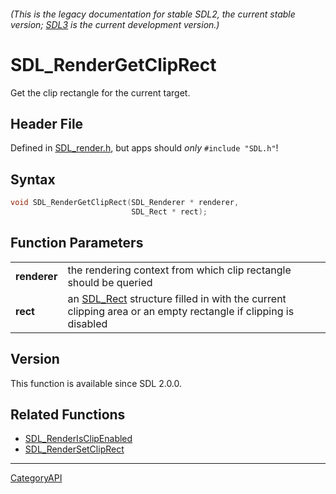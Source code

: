 ###### (This is the legacy documentation for stable SDL2, the current stable version; [SDL3](https://wiki.libsdl.org/SDL3/) is the current development version.)
# SDL_RenderGetClipRect

Get the clip rectangle for the current target.

## Header File

Defined in [SDL_render.h](https://github.com/libsdl-org/SDL/blob/SDL2/include/SDL_render.h), but apps should _only_ `#include "SDL.h"`!

## Syntax

```c
void SDL_RenderGetClipRect(SDL_Renderer * renderer,
                           SDL_Rect * rect);

```

## Function Parameters

|                  |                                                                                                                          |
| ---------------- | ------------------------------------------------------------------------------------------------------------------------ |
| **renderer**     | the rendering context from which clip rectangle should be queried                                                        |
| **rect**         | an [SDL_Rect](SDL_Rect) structure filled in with the current clipping area or an empty rectangle if clipping is disabled |

## Version

This function is available since SDL 2.0.0.

## Related Functions

* [SDL_RenderIsClipEnabled](SDL_RenderIsClipEnabled)
* [SDL_RenderSetClipRect](SDL_RenderSetClipRect)

----
[CategoryAPI](CategoryAPI)

